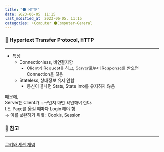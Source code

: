 ```yaml
---
title: "🌑 HTTP"
date: 2023-06-05. 11:15
last_modified_at: 2023-06-05. 11:15
categories: ⭐Computer 🌑Computer-General
---
```


### 💫 Hypertext Transfer Protocol, HTTP

---

- 특성
  - Connectionless, 비연결지향
    - Client가 Request를 하고, Server로부터 Response를 받으면 Connection을 끊음
  - Stateless, 상태정보 유지 안함
    - 통신이 끝나면 State, State Info를 유지하지 않음

때문에,  
Server는 Client가 누구인지 매번 확인해야 한다.  
I.E. Page를 옮길 때마다 Login 해야 함  
→ 이를 보완하기 위해 : Cookie, Session  

### 💫 참고

---

[쿠키와 세션 개념](https://interconnection.tistory.com/74)  
